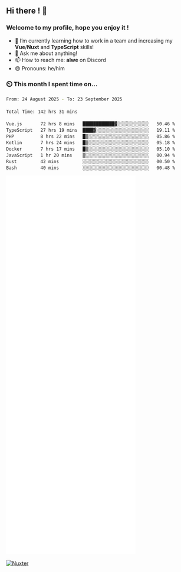 ## Hi there ! 👋

### Welcome to my profile, hope you enjoy it !

- 🌱 I’m currently learning how to work in a team and increasing my **Vue**/**Nuxt** and **TypeScript** skills!
- 💬 Ask me about anything!
- 📫 How to reach me: **alwe** on Discord
- 😄 Pronouns: he/him

### ⏲️ This month I spent time on...

<!--START_SECTION:waka-->

```bash
From: 24 August 2025 - To: 23 September 2025

Total Time: 142 hrs 31 mins

Vue.js       72 hrs 8 mins   ████████████▓░░░░░░░░░░░░   50.46 %
TypeScript   27 hrs 19 mins  ████▓░░░░░░░░░░░░░░░░░░░░   19.11 %
PHP          8 hrs 22 mins   █▒░░░░░░░░░░░░░░░░░░░░░░░   05.86 %
Kotlin       7 hrs 24 mins   █▒░░░░░░░░░░░░░░░░░░░░░░░   05.18 %
Docker       7 hrs 17 mins   █▒░░░░░░░░░░░░░░░░░░░░░░░   05.10 %
JavaScript   1 hr 20 mins    ▒░░░░░░░░░░░░░░░░░░░░░░░░   00.94 %
Rust         42 mins         ░░░░░░░░░░░░░░░░░░░░░░░░░   00.50 %
Bash         40 mins         ░░░░░░░░░░░░░░░░░░░░░░░░░   00.48 %
```

<!--END_SECTION:waka-->

![Metrics](./github-metrics.svg)

[![Nuxter](https://nuxters.nuxt.com/card/zAlweNy26/og.png)](https://nuxters.nuxt.com/zAlweNy26)

